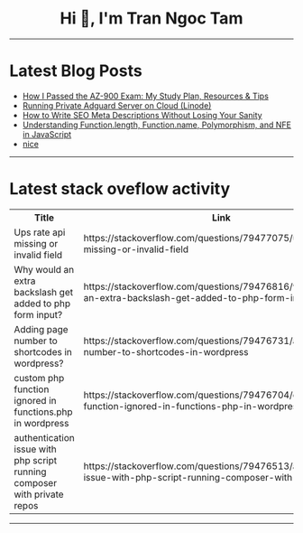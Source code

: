 <h1 align="center">Hi 👋, I'm Tran Ngoc Tam</h1>

---

# Latest Blog Posts 
<!-- BLOG-POST-LIST:START -->
- [How I Passed the AZ-900 Exam: My Study Plan, Resources &amp; Tips](https://dev.to/jeshlin_pv_1628a63168e90/how-i-passed-the-az-900-exam-my-study-plan-resources-tips-2cam)
- [Running Private Adguard Server on Cloud &lpar;Linode&rpar;](https://dev.to/prajwol-ad/running-private-adguard-server-on-cloud-linode-18ef)
- [How to Write SEO Meta Descriptions Without Losing Your Sanity](https://dev.to/cbid2/how-to-write-seo-meta-descriptions-without-losing-your-sanity-437c)
- [Understanding Function.length, Function.name, Polymorphism, and NFE in JavaScript](https://dev.to/ayako_yk/understanding-functionlength-functionname-polymorphism-and-nfe-in-javascript-a3e)
- [nice](https://dev.to/merrill_seidel_1eaf62b5f7/nice-gpl)
<!-- BLOG-POST-LIST:END -->

---

# Latest stack oveflow activity
<table>
  <tr><th>Title</th><th>Link</th></tr>
  <!-- STACKOVERFLOW:START --><tr><td>Ups rate api missing or invalid field</td><td>https://stackoverflow.com/questions/79477075/ups-rate-api-missing-or-invalid-field</td></tr><tr><td>Why would an extra backslash get added to php form input?</td><td>https://stackoverflow.com/questions/79476816/why-would-an-extra-backslash-get-added-to-php-form-input</td></tr><tr><td>Adding page number to shortcodes in wordpress?</td><td>https://stackoverflow.com/questions/79476731/adding-page-number-to-shortcodes-in-wordpress</td></tr><tr><td>custom php function ignored in functions.php in wordpress</td><td>https://stackoverflow.com/questions/79476704/custom-php-function-ignored-in-functions-php-in-wordpress</td></tr><tr><td>authentication issue with php script running composer with private repos</td><td>https://stackoverflow.com/questions/79476513/authentication-issue-with-php-script-running-composer-with-private-repos</td></tr><!-- STACKOVERFLOW:END -->
</table>

---


